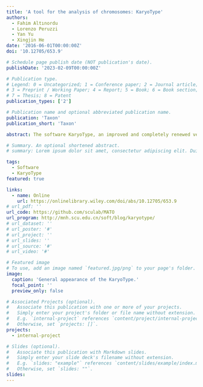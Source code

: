```yaml
---
title: 'A tool for the analysis of chromosomes: KaryoType'
authors:
  - Fahim Altınordu
  - Lorenzo Peruzzi
  - Yan Yu
  - Xingjin He
date: '2016-06-01T00:00:00Z'
doi: '10.12705/653.9'

# Schedule page publish date (NOT publication's date).
publishDate: '2023-02-09T00:00:00Z'

# Publication type.
# Legend: 0 = Uncategorized; 1 = Conference paper; 2 = Journal article;
# 3 = Preprint / Working Paper; 4 = Report; 5 = Book; 6 = Book section;
# 7 = Thesis; 8 = Patent
publication_types: ['2']

# Publication name and optional abbreviated publication name.
publication: 'Taxon'
publication_short: 'Taxon'

abstract: The software KaryoType, an improved and completely renewed version of the previously existing NucType, was developed for plant chromosomes. The primary function of the software is to allow efficient chromosome measurements and karyotype analysis from microphotographs. Karyotype characterization usually includes chromosome number, size, arm ratio, centromeric index, relative lengths and karyotype formula. Moreover, KaryoType is also capable of measuring karyotype asymmetry indices such as CVCL, CVCI and MCA, and can recognize chromosome homologues based on chromosome length and arm ratio automatically or manually. This program runs on Windows 7 and above and Mac OS X and is freely available at the website of the University of Sichuan (http://mnh.scu.edu.cn/soft/blog/karyotype/).

# Summary. An optional shortened abstract.
# summary: Lorem ipsum dolor sit amet, consectetur adipiscing elit. Duis posuere tellus ac convallis placerat. Proin tincidunt magna sed ex sollicitudin condimentum.

tags:
  - Software
  - KaryoType
featured: true

links:
  - name: Online
    url: https://onlinelibrary.wiley.com/doi/abs/10.12705/653.9
# url_pdf: ''
url_code: https://github.com/sculab/MATO
url_program: http://mnh.scu.edu.cn/soft/blog/karyotype/
# url_dataset: ''
# url_poster: '#'
# url_project: ''
# url_slides: ''
# url_source: '#'
# url_video: '#'

# Featured image
# To use, add an image named `featured.jpg/png` to your page's folder.
image:
  caption: 'General appearance of the KaryoType.'
  focal_point: ''
  preview_only: false

# Associated Projects (optional).
#   Associate this publication with one or more of your projects.
#   Simply enter your project's folder or file name without extension.
#   E.g. `internal-project` references `content/project/internal-project/index.md`.
#   Otherwise, set `projects: []`.
projects:
  - internal-project

# Slides (optional).
#   Associate this publication with Markdown slides.
#   Simply enter your slide deck's filename without extension.
#   E.g. `slides: "example"` references `content/slides/example/index.md`.
#   Otherwise, set `slides: ""`.
slides:
---
```


